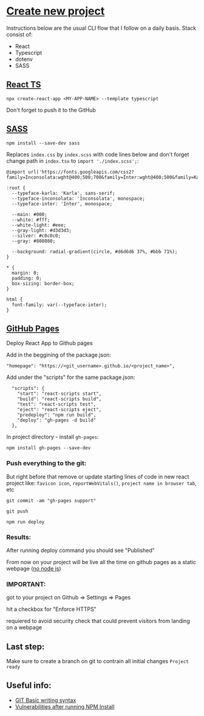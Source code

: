 # [Create new project](https://github.com/will-s-205/cli-helper)
Instructions below are the usual CLI flow that I follow on a daily basis. Stack consist of:
- React
- Typescript
- dotenv
- SASS

## [React TS](https://create-react-app.dev/docs/adding-typescript/)
```
npx create-react-app <MY-APP-NAME> --template typescript
```
Don't forget to push it to the GitHub

## [SASS](https://github.com/sass/dart-sass#from-npm)
```
npm install --save-dev sass
```
Replaces `index.css` by `index.scss` with code lines below and don't forget change path in `index.tsx` to `import './index.scss';`:
```
@import url('https://fonts.googleapis.com/css2?family=Inconsolata:wght@400;500;700&family=Inter:wght@400;500&family=Karla:wght@400;500;700&display=swap');

:root {
  --typeface-karla: 'Karla', sans-serif;
  --typeface-inconsolata: 'Inconsolata', monospace;
  --typeface-inter: 'Inter', monospace;

  --main: #000;
  --white: #fff;
  --white-light: #eee;
  --gray-light: #d3d3d3;
  --silver: #c0c0c0;
  --gray: #808080;

  --background: radial-gradient(circle, #d6d6d6 37%, #bbb 71%);
}

* {
  margin: 0;
  padding: 0;
  box-sizing: border-box;
}

html {
  font-family: var(--typeface-inter);
}

```
## [GitHub Pages](https://docs.github.com/en/pages/quickstart)
Deploy React App to Github pages

Add in the beggining of the package.json: 
```
"homepage": "https://<git_username>.github.io/<project_name>",
```
Add under the "scripts" for the same package.json:
```
  "scripts": {
    "start": "react-scripts start",
    "build": "react-scripts build",
    "test": "react-scripts test",
    "eject": "react-scripts eject",
    "predeploy": "npm run build",
    "deploy": "gh-pages -d build"
  },
```
In project directory - install `gh-pages`: 
```
npm install gh-pages --save-dev
```
### Push everything to the git: 
But right before that remove or update starting lines of code in new react project like: `favicon icon`, `reportWebVitals()`, `project name in browser tab`, etc
```
git commit -am "gh-pages support"
```
```
git push
```
```
npm run deploy
```
### Results:
After running deploy command you should see "Published"

From now on your project will be live all the time on github pages as a static webpage ([no node js](https://stackoverflow.com/questions/15718649/how-to-publish-a-website-made-by-node-js-to-github-pages))
### IMPORTANT:
got to your project on Github => Settings => Pages

hit a checkbox for "Enforce HTTPS"

requiered to avoid security check that could prevent visitors from landing on a webpage
## Last step:
Make sure to create a branch on git to contrain all initial changes `Project ready`
## Useful info:
- [GIT Basic writing syntax](https://docs.github.com/en/get-started/writing-on-github/getting-started-with-writing-and-formatting-on-github/basic-writing-and-formatting-syntax)
- [Vulnerabilities after running NPM Install](https://www.voitanos.io/blog/don-t-be-alarmed-by-vulnerabilities-after-running-npm-install/)






